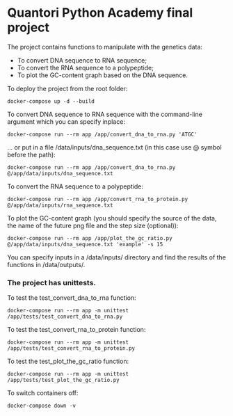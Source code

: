 # Quantori Python Academy final project

The project contains functions to manipulate with the genetics data: 
- To convert DNA sequence to RNA sequence;
- To convert the RNA sequence to a polypeptide;
- To plot the GC-content graph based on the DNA sequence.

To deploy the project from the root folder:

    docker-compose up -d --build

To convert DNA sequence to RNA sequence with the command-line argument which you can specify inplace:

    docker-compose run --rm app /app/convert_dna_to_rna.py 'ATGC'

... or put in a file /data/inputs/dna_sequence.txt (in this case use @ symbol before the path):

    docker-compose run --rm app /app/convert_dna_to_rna.py @/app/data/inputs/dna_sequence.txt

To convert the RNA sequence to a polypeptide:

    docker-compose run --rm app /app/convert_rna_to_protein.py @/app/data/inputs/rna_sequence.txt

To plot the GC-content graph (you should specify the source of the data, the name of the future png file and the step size (optional)):

    docker-compose run --rm app /app/plot_the_gc_ratio.py @/app/data/inputs/dna_sequence.txt 'example' -s 15

You can specify inputs in a /data/inputs/ directory and find the results of the functions in /data/outputs/.


### The project has unittests.

To test the test_convert_dna_to_rna function:

    docker-compose run --rm app -m unittest /app/tests/test_convert_dna_to_rna.py

To test the test_convert_rna_to_protein function:

    docker-compose run --rm app -m unittest /app/tests/test_convert_rna_to_protein.py

To test the test_plot_the_gc_ratio function:

    docker-compose run --rm app -m unittest /app/tests/test_plot_the_gc_ratio.py

To switch containers off:

    docker-compose down -v
